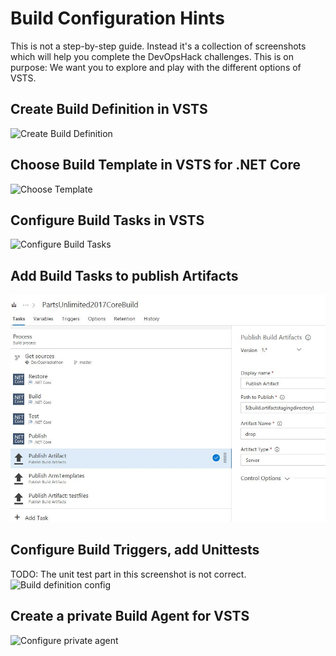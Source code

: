 
#  Build Configuration Hints
This is not a step-by-step guide. Instead it's a collection of screenshots which will help you complete the DevOpsHack challenges.
This is on purpose: We want you to explore and play with the different options of VSTS. 

## Create Build Definition in VSTS
![Create Build Definition](/BuildConfiguration/images/buildconfigNew01.jpg)

## Choose Build Template in VSTS for .NET Core
![Choose Template](/BuildConfiguration/images/buildconfigTemplate.jpg)

## Configure Build Tasks in VSTS
![Configure Build Tasks](/BuildConfiguration/images/buildconfigTasks.jpg)

## Add Build Tasks to publish Artifacts
![Artifacts](/BuildConfiguration/images/buildconfigArtifacts.jpg)


## Configure Build Triggers, add Unittests
TODO: The unit test part in this screenshot is not correct.
![Build definition config](/BuildConfiguration/images/buildconfig1.jpg)

## Create a private Build Agent for VSTS
![Configure private agent](/BuildConfiguration/images/buildconfig2.jpg)


